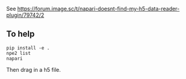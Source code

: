 See https://forum.image.sc/t/napari-doesnt-find-my-h5-data-reader-plugin/79742/2


## To help

```
pip install -e .
npe2 list
napari
```

Then drag in a h5 file.